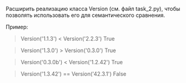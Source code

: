 Расширить реализацию класса Version (см. файл task_2.py), чтобы позволять использовать его для
семантического сравнения.

Пример:

> Version('1.1.3') < Version('2.2.3')
True

> Version('1.3.0') > Version('0.3.0')
True

> Version('0.3.0b') < Version('1.2.42')
True

> Version('1.3.42') == Version('42.3.1')
False